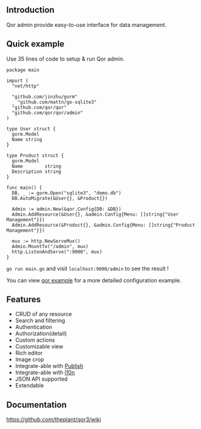 ## Introduction

Qor admin provide easy-to-use interface for data management.

## Quick example

Use 35 lines of code to setup & run Qor admin.

    package main

    import (
      "net/http"

      "github.com/jinzhu/gorm"
      _ "github.com/mattn/go-sqlite3"
      "github.com/qor/qor"
      "github.com/qor/qor/admin"
    )

    type User struct {
      gorm.Model
      Name string
    }

    type Product struct {
      gorm.Model
      Name        string
      Description string
    }

    func main() {
      DB, _ := gorm.Open("sqlite3", "demo.db")
      DB.AutoMigrate(&User{}, &Product{})

      Admin := admin.New(&qor.Config{DB: &DB})
      Admin.AddResource(&User{}, &admin.Config{Menu: []string{"User Management"}})
      Admin.AddResource(&Product{}, &admin.Config{Menu: []string{"Product Management"}})

      mux := http.NewServeMux()
      Admin.MountTo("/admin", mux)
      http.ListenAndServe(":9000", mux)
    }

`go run main.go` and visit `localhost:9000/admin` to see the result !

You can view [qor example](https://github.com/theplant/qor3/tree/master/example) for a more detailed configuration example.

## Features

- CRUD of any resource
- Search and filtering
- Authentication
- Authorization(detail)
- Custom actions
- Customizable view
- Rich editor
- Image crop
- Integrate-able with [Publish](https://github.com/theplant/qor3/tree/master/publish)
- Integrate-able with [l10n](https://github.com/theplant/qor3/tree/master/l10n)
- JSON API supported
- Extendable

## Documentation

https://github.com/theplant/qor3/wiki
